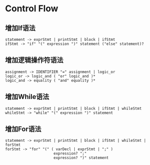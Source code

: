 # Control Flow

## 增加If语法

```plain
statement -> exprStmt | printStmt | block | ifStmt
ifStmt -> "if" "(" expression ")" statement ("else" statement)? 
```

## 增加逻辑操作符语法

```plain
assignment -> IDENTIFIER "=" assignment | logic_or
logic_or -> logic_and ( "or" logic_and )*
logic_and -> equality ( "and" equality )*
```

## 增加While语法

```plain
statement -> exprStmt | printStmt | block | ifStmt | whileStmt
whileStmt -> "while" "(" expression ")" statement
```

## 增加For语法

```plain
statement -> exprStmt | printStmt | block | ifStmt | whileStmt | forStmt
forStmt -> "for" "(" ( varDecl | exprStmt | ";" )
                      expression? ";"
                      expression? ")" statement
```
